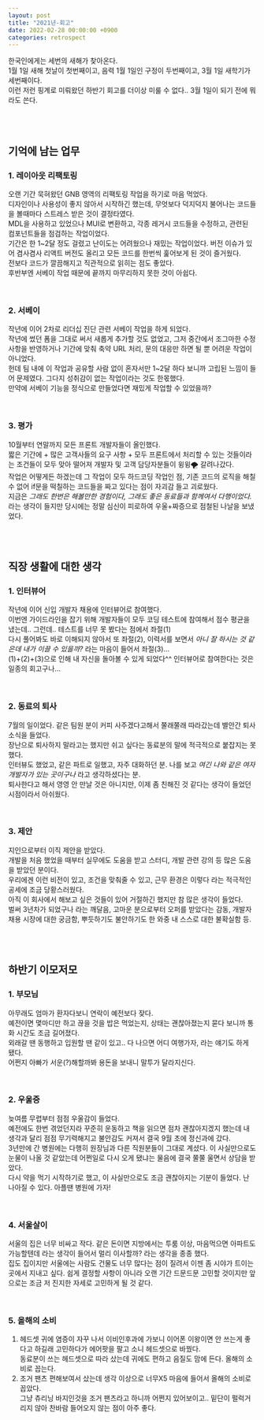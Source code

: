 ```yaml
---
layout: post
title: "2021년-회고"
date: 2022-02-28 00:00:00 +0900
categories: retrospect
---
```


한국인에게는 세번의 새해가 찾아온다.  
1월 1일 새해 첫날이 첫번째이고, 음력 1월 1일인 구정이 두번째이고, 3월 1일 새학기가 세번째이다.  
이런 저런 핑계로 미뤄왔던 하반기 회고를 더이상 미룰 수 없다.. 3월 1일이 되기 전에 뭐라도 쓴다.

<br />
<br />

## 기억에 남는 업무

### 1. 레이아웃 리팩토링

오랜 기간 묵혀왔던 GNB 영역의 리팩토링 작업을 하기로 마음 먹었다.  
디자인이나 사용성이 좋지 않아서 시작하긴 했는데, 무엇보다 덕지덕지 불어나는 코드들을 볼때마다 스트레스 받은 것이 결정타였다.  
MDL을 사용하고 있었으나 MUI로 변환하고, 각종 레거시 코드들을 수정하고, 관련된 컴포넌트들을 점검하는 작업이었다.  
기간은 한 1~2달 정도 걸렸고 난이도는 어려웠으나 재밌는 작업이었다. 버전 이슈가 있어 겸사겸사 리액트 버전도 올리고 모든 코드를 한번씩 훑어보게 된 것이 즐거웠다.  
전보다 코드가 깔끔해지고 직관적으로 읽히는 점도 좋았다.  
후반부엔 서베이 작업 때문에 끝까지 마무리하지 못한 것이 아쉽다.

<br />

### 2. 서베이

작년에 이어 2차로 리더십 진단 관련 서베이 작업을 하게 되었다.  
작년에 썼던 폼을 그대로 써서 새롭게 추가할 것도 없었고, 그저 중간에서 조그마한 수정사항을 반영하거나 기간에 맞춰 축약 URL 처리, 문의 대응만 하면 될 뿐 어려운 작업이 아니었다.  
헌데 팀 내에 이 작업과 공유할 사람 없이 혼자서만 1~2달 하다 보니까 고립된 느낌이 들어 문제였다. 그다지 성취감이 없는 작업이라는 것도 한몫했다.  
만약에 서베이 기능을 정식으로 만들었다면 재밌게 작업할 수 있었을까?

<br />

### 3. 평가

10월부터 연말까지 모든 프론트 개발자들이 올인했다.  
짧은 기간에 + 많은 고객사들의 요구 사항 + 모두 프론트에서 처리할 수 있는 것들이라는 조건들이 모두 맞아 떨어져 개발자 및 고객 담당자분들이 윙윙🌪 갈려나갔다.  
작업은 어떻게든 하겠는데 그 작업이 모두 하드코딩 작업인 점, 기존 코드의 로직을 해칠 수 없어 if문을 떡칠하는 코드들을 짜고 있다는 점이 자괴감 들고 괴로웠다.  
지금은 _그래도 한번은 해볼만한 경험이다, 그래도 좋은 동료들과 함께여서 다행이었다._ 라는 생각이 들지만 당시에는 정말 심신이 피로하여 우울+짜증으로 점철된 나날을 보냈었다.

<br />
<br />

## 직장 생활에 대한 생각

### 1. 인터뷰어

작년에 이어 신입 개발자 채용에 인터뷰어로 참여했다.  
이번엔 가이드라인을 잡기 위해 개발자들이 모두 코딩 테스트에 참여해서 점수 평균을 냈는데.. 그런데.. 테스트를 너무 못 봤다는 점에서 좌절(1)  
다시 풀어봐도 바로 이해되지 않아서 또 좌절(2),
이력서를 보면서 _아니 잘 하시는 것 같은데 내가 이끌 수 있을까?_ 라는 마음이 들어서 좌절(3)...  
(1)+(2)+(3)으로 인해 내 자신을 돌아볼 수 있게 되었다^^ 인터뷰어로 참여한다는 것은 일종의 회고구나...

<br />

### 2. 동료의 퇴사

7월의 일이었다. 같은 팀원 분이 커피 사주겠다고해서 쭐래쭐래 따라갔는데 별안간 퇴사 소식을 들었다.  
장난으로 퇴사하지 말라고는 했지만 쉬고 싶다는 동료분의 말에 적극적으로 붙잡지는 못했다.  
인터뷰도 했었고, 같은 파트로 일했고, 자주 대화하던 분. 나를 보고 _여긴 나와 같은 여자 개발자가 있는 곳이구나_ 라고 생각하셨다는 분.  
퇴사한다고 해서 영영 안 만날 것은 아니지만, 이제 좀 친해진 것 같다는 생각이 들었던 시점이라서 아쉬웠다.

<br />

### 3. 제안

지인으로부터 이직 제안을 받았다.  
개발을 처음 했었을 때부터 실무에도 도움을 받고 스터디, 개발 관련 강의 등 많은 도움을 받았던 분이다.  
우리에겐 이런 비전이 있고, 조건을 맞춰줄 수 있고, 근무 환경은 이렇다 라는 적극적인 공세에 조금 당황스러웠다.  
아직 이 회사에서 해보고 싶은 것들이 있어 거절하긴 했지만 참 많은 생각이 들었다.  
벌써 3년차가 되었구나 라는 깨달음, 고마운 분으로부터 오퍼를 받았다는 감동, 개발자 채용 시장에 대한 궁금함, 뿌듯하기도 불안하기도 한 와중 내 스스로 대한 불확실함 등.

<br />
<br />

## 하반기 이모저모

### 1. 부모님

아무래도 엄마가 환자다보니 연락이 예전보다 잦다.  
예전이면 몇마디만 하고 끊을 것을 밥은 먹었는지, 상태는 괜찮아졌는지 묻다 보니까 통화 시간도 조금 길어졌다.  
외래갈 땐 동행하고 입원할 땐 같이 있고.. 다 나으면 어디 여행가자, 라는 얘기도 하게 됐다.  
어쩐지 아빠가 서운(?)해할까봐 용돈을 보내니 말투가 달라지신다.

<br />

### 2. 우울증

늦여름 무렵부터 점점 우울감이 들었다.  
예전에도 한번 겪었던지라 꾸준히 운동하고 책을 읽으면 점차 괜찮아지겠지 했는데 내 생각과 달리 점점 무기력해지고 불안감도 커져서 결국 9월 초에 정신과에 갔다.  
3년만에 간 병원에는 다행히 원장님과 다른 직원분들이 그대로 계셨다. 이 사실만으로도 눈물이 나올 것 같았는데 어쩐일로 다시 오게 됐냐는 물음에 결국 쭐쭐 울면서 상담을 받았다.  
다시 약을 먹기 시작하기로 했고, 이 사실만으로도 조금 괜찮아지는 기분이 들었다. 난 나아질 수 있다. 아플땐 병원에 가자!

<br />

### 4. 서울살이

서울의 집은 너무 비싸고 작다. 같은 돈이면 지방에서는 투룸 이상, 마음먹으면 아파트도 가능할텐데 라는 생각이 들어서 멀리 이사할까? 라는 생각을 종종 했다.  
집도 집이지만 서울에는 사람도 건물도 너무 많다는 점이 질려서 이젠 좀 시야가 트이는 곳에서 지내고 싶다.
쉽게 결정할 사항이 아니라 오랜 기간 드문드문 고민할 것이지만 앞으로는 조금 저 진지한 자세로 고민하게 될 것 같다.

<br />

### 5. 올해의 소비

1. 헤드셋
   귀에 염증이 자꾸 나서 이비인후과에 가보니 이어폰 이왕이면 안 쓰는게 좋다고 하길래 고민하다가 에어팟을 팔고 소니 헤드셋으로 바꿨다.  
   동료분이 쓰는 헤드셋으로 따라 샀는데 귀에도 편하고 음질도 맘에 든다. 올해의 소비로 꼽는다.
2. 조거 팬츠
   편해보여서 샀는데 생각 이상으로 너무X5 마음에 들어서 올해의 소비로 꼽았다.  
   그냥 츄리닝 바지인것을 조거 팬츠라고 하니까 어쩐지 있어보이고.. 밑단이 펄럭거리지 않아 찬바람 들어오지 않는 점이 아주 좋다.

<br />
<br />
